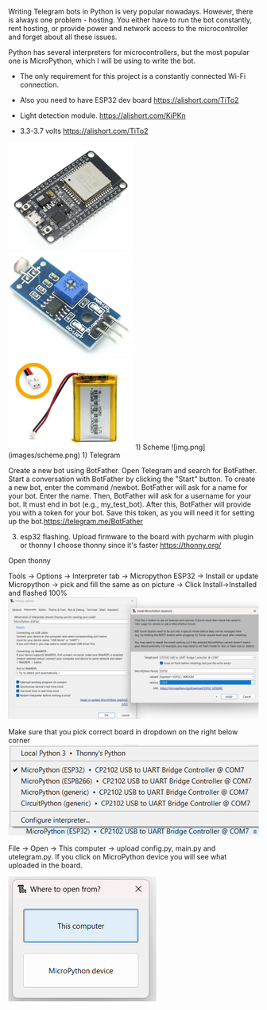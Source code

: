 
Writing Telegram bots in Python is very popular nowadays. However, there is always one problem - hosting. You either have to run the bot constantly, rent hosting, or provide power and network access to the microcontroller and forget about all these issues.

Python has several interpreters for microcontrollers, but the most popular one is MicroPython, which I will be using to write the bot.

* The only requirement for this project is a constantly connected Wi-Fi connection.

* Also you need to have ESP32 dev board https://alishort.com/TiTo2
* Light detection module. https://alishort.com/KiPKn
* 3.3-3.7 volts https://alishort.com/TiTo2
<img src="images/esp32.png" width=50% height=50%>
<img src="images/light_detection_module.png" width=50% height=50%>
<img src="images/5volts.png" width=50% height=50%>
1) Scheme
![img.png](images/scheme.png)
1) Telegram

Create a new bot using BotFather.
Open Telegram and search for BotFather.
Start a conversation with BotFather by clicking the "Start" button.
To create a new bot, enter the command /newbot.
BotFather will ask for a name for your bot. Enter the name.
Then, BotFather will ask for a username for your bot. It must end in bot (e.g., my_test_bot).
After this, BotFather will provide you with a token for your bot. Save this token, as you will need it for setting up the bot.https://telegram.me/BotFather


3) esp32 flashing. Upload firmware to the board with pycharm with plugin or thonny I choose thonny since it's faster https://thonny.org/

Open thonny 

Tools -> Options -> Interpreter tab -> Micropython ESP32 -> Install or update Micropython -> pick and fill the same as on picture -> Click Install->Installed and flashed 100%
![img.png](images/flash_firmware.png)

Make sure that you pick correct board in dropdown on the right below corner
![img.png](images/thonny.png)

File -> Open -> This computer -> upload config.py, main.py and utelegram.py.
If you click on MicroPython device you will see what uploaded in the board.

![img.png](images/open.png)
